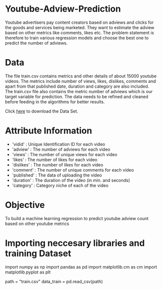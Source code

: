 # Youtube-Adview-Prediction
Youtube advertisers pay content creators based on adviews and clicks for the goods and services being marketed.
They want to estimate the adview based on other metrics like comments, likes etc. 
The problem statement is therefore to train various regression models and choose the best one to predict the number of adviews.

# Data
The file train.csv contains metrics and other details of about 15000 youtube videos. The metrics include number of views, likes, dislikes, comments and apart from that published date, duration and category are also included. The train.csv file also contains the metric number of adviews which is our target variable for prediction. The data needs to be refined and cleaned before feeding in the algorithms for better results.

Click [here](https://www.kaggle.com/datasets/sidharth178/youtube-adview-dataset) to download the Data Set.

# Attribute Information
* 'vidid' : Unique Identification ID for each video
* 'adview' : The number of adviews for each video
* 'views' : The number of unique views for each video
* 'likes' : The number of likes for each video
* 'dislikes' : The number of likes for each video
* 'comment' : The number of unique comments for each video
* 'published' : The data of uploading the video
* 'duration' : The duration of the video (in min. and seconds)
* 'category' : Category niche of each of the video

# Objective
To build a machine learning regression to predict youtube adview count based on other youtube metrics

# Importing neccesary libraries and training Dataset

import numpy as np
import pandas as pd
import matplotlib.cm as cm
import matplotlib.pyplot as plt

path = "train.csv"
data_train = pd.read_csv(path)
